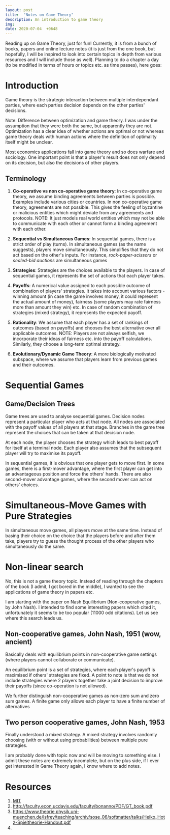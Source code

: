 ```yaml
---
layout: post
title:  "Notes on Game Theory"
description: An introduction to game theory
img:
date: 2020-07-04  +0648
---
```


Reading up on Game Theory, just for fun! Currently, it is from a bunch of books, papers and online lecture notes (it is just from the one book, but hopefully, I will be inspired to look into certain topics in depth from various resources and I will include those as well). Planning to do a chapter a day (to be modified in terms of hours or topics etc. as time passes), here goes:

# Introduction

Game theory is the strategic interaction between multiple interdependant parties, where each parties decision depends on the other parties' decisions.

Note: Difference between optimization and game theory. I was under the assumption that they were both the same, but apparently they are not. Optimization has a clear idea of whether actions are optimal or not whereas game theory deals with human actions where the definition of optimality itself might be unclear.

Most economics applications fall into game theory and so does warfare and sociology. One important point is that a player's result does not only depend on its decision, but also the decisions of other players.

## Terminology
1. **Co-operative vs non co-operative game theory**:
  In co-operative game theory, we assume binding agreements between parties is possible. Examples include various cities or countries. In non co-operative game theory, agreements are not possible. This gives the feeling of byzantine or malicious entities which might deviate from any agreements and protocols. NOTE: It just models real world entities which may not be able to communicate with each other or cannot form a binding agreement with each other.

2. **Sequential vs Simultaneous Games**:
   In sequential games, there is a strict order of play (turns). In simultaneous games (as the name suggests), players move simultaneously. This simplifies that they do not act based on the other's inputs. For instance, *rock-paper-scissors* or *sealed-bid auctions* are simultaneous games

2. **Strategies**:
  Strategies are the choices available to the players. In case of sequential games, it represents the set of actions that each player takes.

3. **Payoffs**:
  A numerical value assigned to each possible outcome of combination of players' strategies. It takes into account various factors - winning amount (in case the game involves money, it could represent the actual amount of money), fairness (some players may rate fairness more than amount they win) etc. In case of random combination of strategies (mixed strategy), it represents the expected payoff.

4. **Rationality**:
  We assume that each player has a set of rankings of outcomes (based on payoffs) and chooses the best alternative over all applicable outcomes. NOTE: Players are not always selfish, we incorporate their ideas of fairness etc. into the payoff calculations. Similarly, they choose a long-term optimal strategy.

5. **Evolutionary/Dynamic Game Theory**:
  A more biologically motivated subspace, where we assume that players learn from previous games and their outcomes.

# Sequential Games
## Game/Decision Trees
Game trees are used to analyse sequential games. Decision nodes represent a particular player who acts at that node. All nodes are associated with the payoff values of all players at that stage.
Branches in the game tree represent the choices that can be taken at that decision node.

At each node, the player chooses the strategy which leads to best payoff for itself at a terminal node. Each player also assumes that the subsequent player will try to maximise its payoff.

In sequential games, it is obvious that one player gets to move first. In some games, there is a first-mover advantage, where the first player can get into an advantageous position and force the others' hands.
There are also second-mover advantage games, where the second mover can act on others' choices.

# Simultaneous-Move Games with Pure Strategies
In simultaneous move games, all players move at the same time. Instead of basing their choice on the choice that the players before and after them take, players try to guess the thought process of the other players who simultaneously do the same.

# Non-linear search
No, this is not a game theory topic. Instead of reading through the chapters of the book (I admit, I got bored in the middle), I wanted to see the applications of game theory in papers etc.

I am starting with the paper on Nash Equilibrium (Non-cooperative games, by John Nash). I intended to find some interesting papers which cited it, unfortunately it seems to be too popular (11000 odd citations). Let us see where this search leads us.

## Non-cooperative games, John Nash, 1951 (wow, ancient)
Basically deals with equilibrium points in non-cooperative game settings (where players cannot collaborate or communicate).

An equilibrium point is a set of strategies, where each player's payoff is maximised if others' strategies are fixed. A point to note is that we do not include strategies where 2 players together take a joint decision to improve their payoffs (since co-operation is not allowed).

We further distinguish non-cooperative games as non-zero sum and zero sum games. A finite game only allows each player to have a finite number of alternatives

## Two person cooperative games, John Nash, 1953
Finally understood a mixed strategy. A mixed strategy involves randomly choosing (with or without using probabilities) between multiple pure strategies.


I am probably done with topic now and will be moving to something else. I admit these notes are extremely incomplete, but on the plus side, if I ever get interested in Game Theory again, I know where to add notes.

# Resources
1. [MIT](https://ocw.mit.edu/courses/economics/14-126-game-theory-spring-2016/)
2. http://faculty.econ.ucdavis.edu/faculty/bonanno/PDF/GT_book.pdf
3. https://www.theorie.physik.uni-muenchen.de/lsfrey/teaching/archiv/sose_06/softmatter/talks/Heiko_Hotz-Spieltheorie-Handout.pdf
4. 
